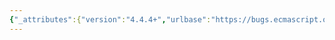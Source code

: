 ```yaml
---
{"_attributes":{"version":"4.4.4+","urlbase":"https://bugs.ecmascript.org/","maintainer":"dherman@mozilla.com"},"bug":{"bug_id":2411,"creation_ts":"2014-01-09 15:53:00 -0800","short_desc":"clarify relationship between [[Call]] and [[Realm]] slots","delta_ts":"2014-07-19 17:29:08 -0700","product":"Draft for 6th Edition","component":"technical issue","version":"Rev 21: November 8, 2013 Draft","rep_platform":"All","op_sys":"All","bug_status":"RESOLVED","resolution":"FIXED","priority":"Normal","bug_severity":"enhancement","everconfirmed":true,"reporter":{"uid":"allen","name":"Allen Wirfs-Brock"},"assigned_to":{"uid":"allen","name":"Allen Wirfs-Brock"},"cc":"andrebargull","long_desc":[{"commentid":6961,"comment_count":0,"who":{"uid":"allen","name":"Allen Wirfs-Brock"},"bug_when":"2014-01-09 15:53:14 -0800","thetext":"see https://github.com/domenic/promises-unwrapping/issues/82"},{"commentid":9243,"comment_count":1,"who":{"uid":"allen","name":"Allen Wirfs-Brock"},"bug_when":"2014-07-17 18:31:25 -0700","thetext":"fixed in rev26 editor's draft\n\nthe GetFunctionRealm abstract operation can be used to the a realm for any callable."},{"commentid":9335,"comment_count":2,"who":{"uid":"allen","name":"Allen Wirfs-Brock"},"bug_when":"2014-07-19 17:29:08 -0700","thetext":"fixed in rev26"}]}}
---
```

